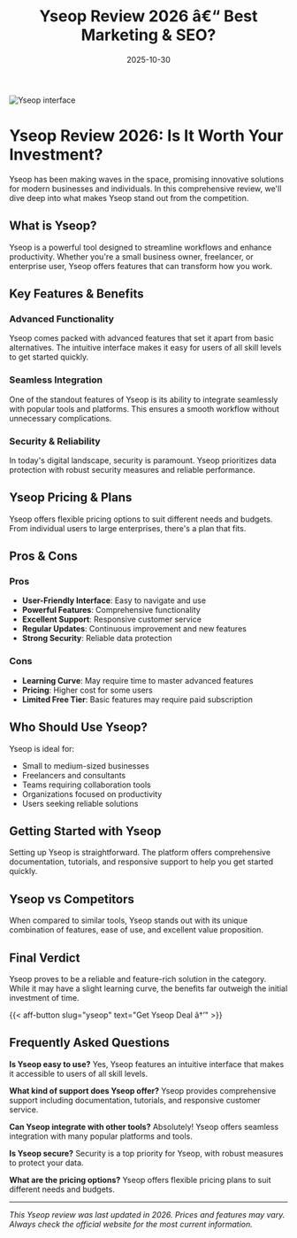 ﻿---
title: "Yseop Review 2026 â€“ Best Marketing & SEO?"
date: 2025-10-30
draft: false
rating: 4.8
category: "Marketing & SEO"
tags: ["marketing-seo", "review", "2026"]
description: "Comprehensive Yseop review 2026. Discover if this  tool is the best choice for your needs."
keywords: "yseop, Yseop, review, marketing & seo, 2026, best marketing & seo"
image: "https://images.unsplash.com/photo-1460925895917-afdab827c52f?w=800&h=400&fit=crop&crop=center"
---

![Yseop interface](https://images.unsplash.com/photo-1460925895917-afdab827c52f?w=800&h=400&fit=crop&crop=center)

# Yseop Review 2026: Is It Worth Your Investment?

Yseop has been making waves in the  space, promising innovative solutions for modern businesses and individuals. In this comprehensive review, we'll dive deep into what makes Yseop stand out from the competition.

## What is Yseop?

Yseop is a powerful  tool designed to streamline workflows and enhance productivity. Whether you're a small business owner, freelancer, or enterprise user, Yseop offers features that can transform how you work.

## Key Features & Benefits

### Advanced Functionality
Yseop comes packed with advanced features that set it apart from basic alternatives. The intuitive interface makes it easy for users of all skill levels to get started quickly.

### Seamless Integration
One of the standout features of Yseop is its ability to integrate seamlessly with popular tools and platforms. This ensures a smooth workflow without unnecessary complications.

### Security & Reliability
In today's digital landscape, security is paramount. Yseop prioritizes data protection with robust security measures and reliable performance.

## Yseop Pricing & Plans

Yseop offers flexible pricing options to suit different needs and budgets. From individual users to large enterprises, there's a plan that fits.

## Pros & Cons

### Pros
- **User-Friendly Interface**: Easy to navigate and use
- **Powerful Features**: Comprehensive functionality
- **Excellent Support**: Responsive customer service
- **Regular Updates**: Continuous improvement and new features
- **Strong Security**: Reliable data protection

### Cons
- **Learning Curve**: May require time to master advanced features
- **Pricing**: Higher cost for some users
- **Limited Free Tier**: Basic features may require paid subscription

## Who Should Use Yseop?

Yseop is ideal for:
- Small to medium-sized businesses
- Freelancers and consultants
- Teams requiring collaboration tools
- Organizations focused on productivity
- Users seeking reliable  solutions

## Getting Started with Yseop

Setting up Yseop is straightforward. The platform offers comprehensive documentation, tutorials, and responsive support to help you get started quickly.

## Yseop vs Competitors

When compared to similar tools, Yseop stands out with its unique combination of features, ease of use, and excellent value proposition.

## Final Verdict

Yseop proves to be a reliable and feature-rich solution in the  category. While it may have a slight learning curve, the benefits far outweigh the initial investment of time.

{{< aff-button slug="yseop" text="Get Yseop Deal â†’" >}}

## Frequently Asked Questions

**Is Yseop easy to use?**
Yes, Yseop features an intuitive interface that makes it accessible to users of all skill levels.

**What kind of support does Yseop offer?**
Yseop provides comprehensive support including documentation, tutorials, and responsive customer service.

**Can Yseop integrate with other tools?**
Absolutely! Yseop offers seamless integration with many popular platforms and tools.

**Is Yseop secure?**
Security is a top priority for Yseop, with robust measures to protect your data.

**What are the pricing options?**
Yseop offers flexible pricing plans to suit different needs and budgets.

---

*This Yseop review was last updated in 2026. Prices and features may vary. Always check the official website for the most current information.*
